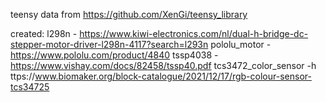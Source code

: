  
teensy data from https://github.com/XenGi/teensy_library

created:
    l298n                   - https://www.kiwi-electronics.com/nl/dual-h-bridge-dc-stepper-motor-driver-l298n-4117?search=l293n
    pololu_motor            - https://www.pololu.com/product/4840
    tssp4038                - https://www.vishay.com/docs/82458/tssp40.pdf
    tcs3472_color_sensor    -h ttps://www.biomaker.org/block-catalogue/2021/12/17/rgb-colour-sensor-tcs34725
